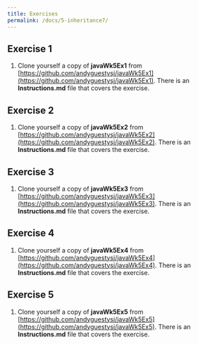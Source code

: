 ```yaml
---
title: Exercises
permalink: /docs/5-inheritance7/
---
```

## Exercise 1
1. Clone yourself a copy of **javaWk5Ex1** from [https://github.com/andyguestysj/javaWk5Ex1](https://github.com/andyguestysj/javaWk5Ex1). There is an **Instructions.md** file that covers the exercise. 

## Exercise 2
1. Clone yourself a copy of **javaWk5Ex2** from [https://github.com/andyguestysj/javaWk5Ex2](https://github.com/andyguestysj/javaWk5Ex2). There is an **Instructions.md** file that covers the exercise. 

## Exercise 3

1. Clone yourself a copy of **javaWk5Ex3** from [https://github.com/andyguestysj/javaWk5Ex3](https://github.com/andyguestysj/javaWk5Ex3). There is an **Instructions.md** file that covers the exercise. 

## Exercise 4

1. Clone yourself a copy of **javaWk5Ex4** from [https://github.com/andyguestysj/javaWk5Ex4](https://github.com/andyguestysj/javaWk5Ex4). There is an **Instructions.md** file that covers the exercise. 

## Exercise 5

1. Clone yourself a copy of **javaWk5Ex5** from [https://github.com/andyguestysj/javaWk5Ex5](https://github.com/andyguestysj/javaWk5Ex5). There is an **Instructions.md** file that covers the exercise. 


